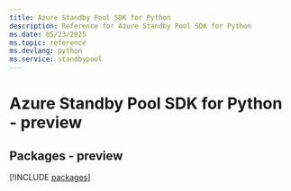 ```yaml
---
title: Azure Standby Pool SDK for Python
description: Reference for Azure Standby Pool SDK for Python
ms.date: 05/23/2025
ms.topic: reference
ms.devlang: python
ms.service: standbypool
---
```

# Azure Standby Pool SDK for Python - preview
## Packages - preview
[!INCLUDE [packages](standby-pool-index.md)]